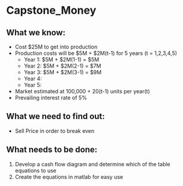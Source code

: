 # Capstone_Money
## What we know:
- Cost $25M to get into production
- Production costs will be $5M + $2M(t-1) for 5 years (t = 1,2,3,4,5)
  - Year 1: $5M + $2M(1-1) = $5M
  - Year 2: $5M + $2M(2-1) = $7M
  - Year 3: $5M + $2M(3-1) = $9M
  - Year 4: 
  - Year 5:
- Market estimated at 100,000 + 20(t-1) units per year(t)
- Prevailing interest rate of 5%

## What we need to find out:
- Sell Price in order to break even

## What needs to be done:
1. Develop a cash flow diagram and determine which of the table equations to use
2. Create the equations in matlab for easy use
